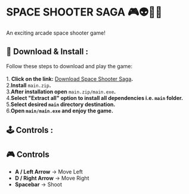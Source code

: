 # SPACE SHOOTER SAGA  🎮👽👾🚀
An exciting arcade space shooter game!  

## 🔽 Download & Install  :
Follow these steps to download and play the game:  
<br>1. **Click on the link:** [Download Space Shooter Saga](https://github.com/Shivambhandary75/space_shooter_game/releases/tag/v1.0.0)**.**
<br>2.**Install** `main.zip`**.**
<br>3.**After installation open** `main.zip/main.exe`**.**
<br>4.**Select "Extract all" option to install all dependencies i.e. `main` folder.**
<br>5.**Select desired `main` directory destination.**
<br>6.**Open `main/main.exe` and enjoy the game.** 
 ## 🕹️ Controls :
## 🎮 Controls  
- **A / Left Arrow** → Move Left  
- **D / Right Arrow** → Move Right  
- **Spacebar** → Shoot  

